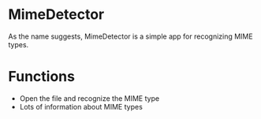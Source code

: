 # MimeDetector

As the name suggests, MimeDetector is a simple app for recognizing MIME types.

# Functions

- Open the file and recognize the MIME type
- Lots of information about MIME types
